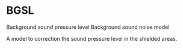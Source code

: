 BGSL
====

Background sound pressure level
Background sound noise model


A model to correction the sound pressure level in the shielded areas.

